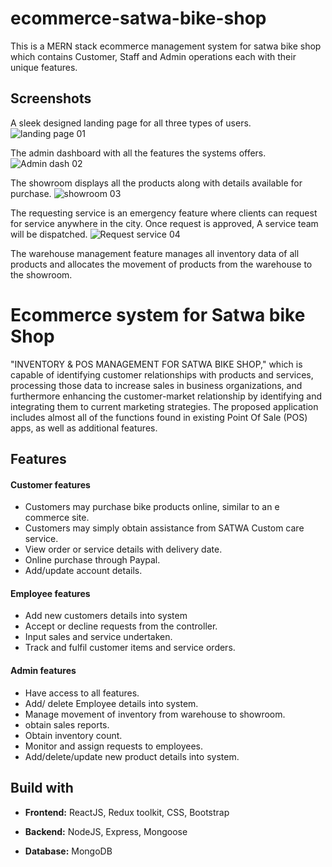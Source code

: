 # ecommerce-satwa-bike-shop
This is a MERN stack ecommerce management system for satwa bike shop which contains Customer, Staff and Admin operations each with their unique features.


## Screenshots

A sleek designed landing page for all three types of users.
![landing page 01](https://user-images.githubusercontent.com/119050276/224534270-a7434de7-f38d-447f-8853-3df91e8713ef.JPG)


The admin dashboard with all the features the systems offers.
![Admin dash 02](https://user-images.githubusercontent.com/119050276/224535774-e1ecaa63-60e7-4614-8c53-a4ca9f7dd8d6.JPG)


The showroom displays all the products along with details available for purchase.
![showroom 03](https://user-images.githubusercontent.com/119050276/224535862-20e42764-9e08-4a7f-8b9c-8d2f55caacf0.JPG)


The requesting service is an emergency feature where clients can request for service anywhere in the city. Once request is approved, A service team will be dispatched.
![Request service 04](https://user-images.githubusercontent.com/119050276/224535935-9220dd9e-999f-4671-b994-d86da737b684.JPG)


The warehouse management feature manages all inventory data of all products and allocates the movement of products from the warehouse to the showroom.





# Ecommerce system for Satwa bike Shop

"INVENTORY & POS MANAGEMENT FOR SATWA BIKE SHOP," which is capable of identifying customer relationships with products and services, processing those data to increase sales in business organizations, and furthermore enhancing the customer-market relationship by identifying and integrating them to current marketing strategies. The proposed application includes almost all of the functions found in existing Point Of Sale (POS) apps, as well as additional features.


## Features

#### Customer features

-	Customers may purchase bike products online, similar to an e commerce site.
-	Customers may simply obtain assistance from SATWA Custom care service.
- View order or service details with delivery date.
- Online purchase through Paypal.
- Add/update account details.


#### Employee features

-   Add new customers details into system
- 	Accept or decline requests from the controller.
-   Input sales and service undertaken.
-   Track and fulfil customer items and service orders.


#### Admin features

- Have access to all features.
- Add/ delete Employee details into system.
- Manage movement of inventory from warehouse to showroom.
- obtain sales reports.
- Obtain inventory count.
- Monitor and assign requests to employees.
- Add/delete/update new product details into system.




## Build with

- **Frontend:** ReactJS, Redux toolkit, CSS, Bootstrap

- **Backend:** NodeJS, Express, Mongoose

- **Database:** MongoDB








